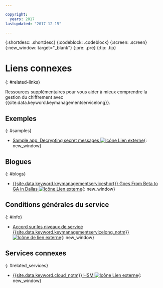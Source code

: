 ```yaml
---

copyright:
  years: 2017
lastupdated: "2017-12-15"

---
```


{:shortdesc: .shortdesc}
{:codeblock: .codeblock}
{:screen: .screen}
{:new_window: target="_blank"}
{:pre: .pre}
{:tip: .tip}

# Liens connexes
{: #related-links}

Ressources supplémentaires pour vous aider à mieux comprendre la gestion du chiffrement avec {{site.data.keyword.keymanagementservicelong}}.

## Exemples
{: #samples}

- [Sample app: Decrypting secret messages ![Icône Lien externe](../../icons/launch-glyph.svg "External link icon")](https://github.com/IBM-Bluemix/key-protect-helloworld-python){: new_window}

## Blogues
{: #blogs}

- [{{site.data.keyword.keymanagementserviceshort}} Goes From Beta to GA in Dallas ![Icône Lien externe](../../icons/launch-glyph.svg "External link icon")](https://www.ibm.com/blogs/bluemix/2016/12/dallas-key-protect-ga/){: new_window}

## Conditions générales du service
{: #info}

- [ Accord sur les niveaux de service {{site.data.keyword.keymanagementservicelong_notm}} ![Icône de lien externe](../../icons/launch-glyph.svg "Icône de lien externe")](http://www-03.ibm.com/software/sla/sladb.nsf/sla/bm-7603-01){: new_window}

## Services connexes
{: #related_services}

- [{{site.data.keyword.cloud_notm}} HSM ![Icône Lien externe](../../icons/launch-glyph.svg "External link icon")](https://www.ibm.com/cloud/hardware-security-module){: new_window}

